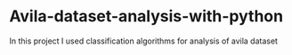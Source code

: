 # Avila-dataset-analysis-with-python
In this project I used classification algorithms for analysis of avila dataset
